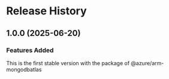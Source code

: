 # Release History
    
## 1.0.0 (2025-06-20)

### Features Added

This is the first stable version with the package of @azure/arm-mongodbatlas
